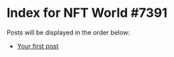 # Index for NFT World #7391
Posts will be displayed in the order below:

- [Your first post](./001-first.md)

